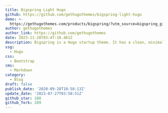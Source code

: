 ```yaml
---
title: Bigspring Light Hugo
github: https://github.com/gethugothemes/bigspring-light-hugo
demo: >-
  https://gethugothemes.com/products/bigspring/?utm_source=bigspring_github&utm_medium=referral&utm_campaign=github_theme_about
author: gethugothemes
author_link: https://github.com/gethugothemes
date: 2023-11-28T03:47:10.461Z
description: Bigspring is a Hugo startup theme. It has a clean, minimal, fresh UI.
ssg:
  - Hugo
css:
  - Bootstrap
cms:
  - Markdown
category:
  - Blog
draft: false
publish_date: '2020-09-28T10:58:13Z'
update_date: '2023-07-27T03:58:51Z'
github_star: 188
github_fork: 289
---
```

